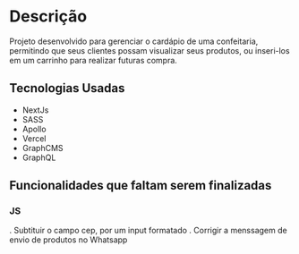 # Descrição

<p>
  Projeto desenvolvido para gerenciar o cardápio de uma confeitaria, 
  permitindo que seus clientes possam visualizar seus produtos, ou inseri-los
   em um carrinho para realizar futuras compra.
</p>

## Tecnologias Usadas

<ul>
 <li>NextJs</li>
 <li>SASS</li>
 <li>Apollo</li>
 <li>Vercel</li>
 <li>GraphCMS</li>
 <li>GraphQL</li>
</ul>

## Funcionalidades que faltam serem finalizadas

### JS

. Subtituir o campo cep, por um input formatado
. Corrigir a menssagem de envio de produtos no Whatsapp
